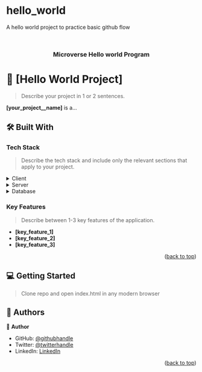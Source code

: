 # hello_world
A hello world project to practice   basic github flow
<a name="readme-top"></a>

<!--
HOW TO USE:
This is how to use this project
REQUIRED SECTIONS:
- linter files
- .html file
- .css file
- .test.md file ignored
- header with styles

-->

<div align="center">
  <br/>

  <h3><b>Microverse Hello world Program</b></h3>

</div>

<!-- PROJECT DESCRIPTION -->

# 📖 [Hello World Project] <a name="hello-world"></a>

> Describe your project in 1 or 2 sentences.

**[your_project__name]** is a...

## 🛠 Built With <a name="built-with"></a>

### Tech Stack <a name="tech-stack"></a>

> Describe the tech stack and include only the relevant sections that apply to your project.

<details>
  <summary>Client</summary>
  <ul>
    <li><a href="https://reactjs.org/">React.js</a></li>
  </ul>
</details>

<details>
  <summary>Server</summary>
  <ul>
    <li><a href="https://expressjs.com/">Express.js</a></li>
  </ul>
</details>

<details>
<summary>Database</summary>
  <ul>
    <li><a href="https://www.postgresql.org/">PostgreSQL</a></li>
  </ul>
</details>

<!-- Features -->

### Key Features <a name="key-features"></a>

> Describe between 1-3 key features of the application.

- **[key_feature_1]**
- **[key_feature_2]**
- **[key_feature_3]**

<p align="right">(<a href="#readme-top">back to top</a>)</p>



<!-- GETTING STARTED -->

## 💻 Getting Started <a name="getting-started"></a>

> Clone repo and open index.html in any modern browser



<!-- AUTHORS -->

## 👥 Authors <a name="authors"></a>

👤 **Author**

- GitHub: [@githubhandle](https://github.com/willocoro)
- Twitter: [@twitterhandle](https://twitter.com/willocoro)
- LinkedIn: [LinkedIn](https://www.linkedin.com/in/william-ocor%C3%B3-591003268)

<p align="right">(<a href="#readme-top">back to top</a>)</p>


